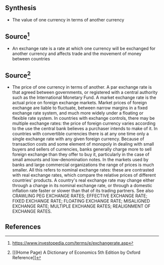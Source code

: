 ## Synthesis
- The value of one currency in terms of another currency
## Source[^1]
- An exchange rate is a rate at which one currency will be exchanged for another currency and affects trade and the movement of money between countries
## Source[^2]
- The price of one currency in terms of another. A par exchange rate is that agreed between governments, or registered with a central authority such as the International Monetary Fund. A market exchange rate is the actual price on foreign exchange markets. Market prices of foreign exchange are liable to fluctuate, between narrow margins in a fixed exchange rate system, and much more widely under a floating or flexible rate system. In countries with exchange controls, there may be multiple exchange rates: the price of foreign currency varies according to the use the central bank believes a purchaser intends to make of it. In countries with convertible currencies there is at any one time only a single exchange rate with any given foreign currency. Because of transaction costs and some element of monopoly in dealing with small buyers and sellers of currencies, banks generally charge more to sell foreign exchange than they offer to buy it, particularly in the case of small amounts and low-denomination notes. In the markets used by banks and large commercial organizations the range of prices is much smaller. All this refers to nominal exchange rates: these are contrasted with real exchange rates, which compare the relative prices of different countries' products. A country's real exchange rate may change either through a change in its nominal exchange rate, or through a domestic inflation rate faster or slower than that of its trading partners. See also CRAWLING PEG EXCHANGE RATES; EFFECTIVE EXCHANGE RATE; FIXED EXCHANGE RATE; FLOATING EXCHANGE RATE; MISALIGNED EXCHANGE RATE; MULTIPLE EXCHANGE RATES; REALIGNMENT OF EXCHANGE RATES.
## References

[^1]: https://www.investopedia.com/terms/e/exchangerate.asp
[^2]: [[(Home Page) A Dictionary of Economics 5th Edition by Oxford Reference]]
